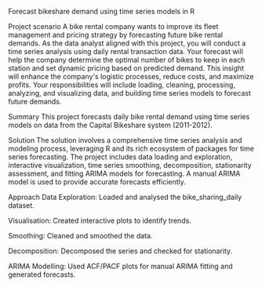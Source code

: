 Forecast bikeshare demand using time series models in R

Project scenario
A bike rental company wants to improve its fleet management and pricing strategy by forecasting future bike rental demands. As the data analyst aligned with this project, you will conduct a time series analysis using daily rental transaction data. Your forecast will help the company determine the optimal number of bikes to keep in each station and set dynamic pricing based on predicted demand. This insight will enhance the company's logistic processes, reduce costs, and maximize profits. Your responsibilities will include loading, cleaning, processing, analyzing, and visualizing data, and building time series models to forecast future demands.

Summary
This project forecasts daily bike rental demand using time series models on data from the Capital Bikeshare system (2011-2012).

Solution
The solution involves a comprehensive time series analysis and modeling process, leveraging R and its rich ecosystem of packages for time series forecasting. The project includes data loading and exploration, interactive visualization, time series smoothing, decomposition, stationarity assessment, and fitting ARIMA models for forecasting. A manual ARIMA model is used to provide accurate forecasts efficiently.  


Approach
Data Exploration: Loaded and analysed the bike_sharing_daily dataset.

Visualisation: Created interactive plots to identify trends.

Smoothing: Cleaned and smoothed the data.

Decomposition: Decomposed the series and checked for stationarity.

ARIMA Modelling: Used ACF/PACF plots for manual ARIMA fitting and generated forecasts.
